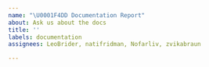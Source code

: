 ```yaml
---
name: "\U0001F4DD Documentation Report"
about: Ask us about the docs
title: ''
labels: documentation
assignees: LeoBrider, natifridman, Nofarliv, zvikabraun

---
```



